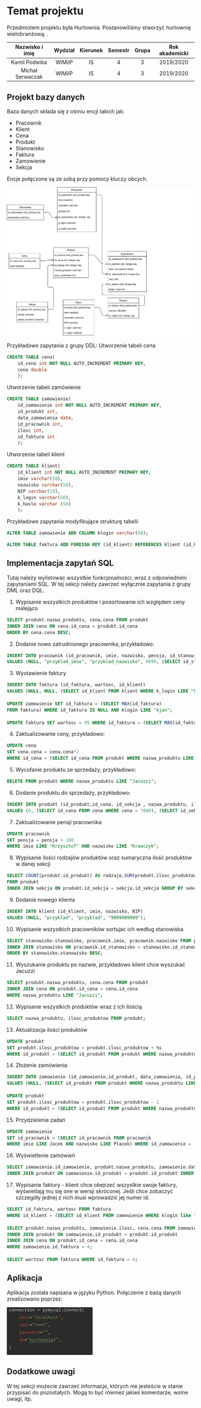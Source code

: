 # Temat projektu
Przedmiotem projektu była Hurtownia. Postanowiliśmy stworzyć hurtownię wielobranżową. 
.

| Nazwisko i imię | Wydział | Kierunek | Semestr | Grupa | Rok akademicki |
| :-------------: | :-----: | :------: | :-----: | :---: | :------------: |
| Kamil Podwika         | WIMiIP  | IS       |   4     | 3     | 2019/2020      |
| Michał Serwaczak        | WIMiIP  | IS       |   4     | 3     | 2019/2020      |

## Projekt bazy danych

Baza danych składa się z ośmiu encji takich jak:
* Pracownik
* Klient
* Cena
* Produkt
* Stanowisko 
* Faktura
* Zamowienie
* Sekcja

Encje połączone są ze sobą przy pomocy kluczy obcych.

![diagram-erd](projekt.svg)

Przykładowe zapytania z grupy DDL:
Utworzenie tabeli cena
```sql
CREATE TABLE cena(
    id_cena int NOT NULL AUTO_INCREMENT PRIMARY KEY,
    cena double
    );
```
Utworzenie tabeli zamówienie
```sql
CREATE TABLE zamowienie(
    id_zamowienie int NOT NULL AUTO_INCREMENT PRIMARY KEY,
    id_produkt int,
    data_zamowienia date,
    id_pracownik int,
    ilosc int,
    id_faktura int
    );
```
Utworzenie tabeli klient
```sql
CREATE TABLE klient(
    id_klient int NOT NULL AUTO_INCREMENT PRIMARY KEY,
    imie varchar(50),
    nazwisko varchar(50),
    NIP varchar(10),
    k_login varchar(50),
    k_haslo varchar (50)
    );
```

Przykładowe zapytania modyfikujące strukturę tabelii
```sql
ALTER TABLE zamowienie ADD COLUMN klogin varchar(50);
```
```sql
ALTER TABLE faktura ADD FOREIGN KEY (id_klient) REFERENCES klient (id_klient);
```

## Implementacja zapytań SQL
Tutaj należy wylistować wszystkie funkcjonalności, wraz z odpowiednimi zapytaniami SQL. W tej sekcji należy zawrzeć wyłącznie zapytania z grupy DML oraz DQL.
1. Wypisanie wszystkich produktów i posortowanie ich względem ceny malejąco
 ```sql
 SELECT produkt.nazwa_produktu, cena.cena FROM produkt 
 INNER JOIN cena ON cena.id_cena = produkt.id_cena 
 ORDER BY cena.cena DESC;
```

2. Dodanie nowo zatrudnionego pracownika, przykładowo:
```sql
INSERT INTO pracownik (id_pracownik, imie, nazwisko, pensja, id_stanowisko) 
VALUES (NULL, "przyklad_imie", "przyklad_nazwisko", 9999, (SELECT id_stanowisko FROM stanowisko where id_stanowisko=2));
```

3. Wystawienie faktury
```sql
INSERT INTO faktura (id_faktura, wartosc, id_klient) 
VALUES (NULL, NULL, (SELECT id_klient FROM klient WHERE k_login LIKE "kjan"));

UPDATE zamowienie SET id_faktura = (SELECT MAX(id_faktura) 
FROM faktura) WHERE id_faktura IS NULL AND klogin LIKE "kjan";

UPDATE faktura SET wartosc = 95 WHERE id_faktura = (SELECT MAX(id_faktura) FROM faktura);
```

4. Zaktualizowanie ceny, przykładowo:
```sql
UPDATE cena 
SET cena.cena = cena.cena*2 
WHERE id_cena = (SELECT id_cena FROM produkt WHERE nazwa_produktu LIKE "Jacuzzi");
```

5. Wycofanie produktu ze sprzedaży, przykładowo:
```sql
DELETE FROM produkt WHERE nazwa_produktu LIKE "Jacuzzi";
```

6. Dodanie produktu do sprzedaży, przykładowo:
```sql
INSERT INTO produkt (id_produkt,id_cena, id_sekcja , nazwa_produktu, ilosc_produktow) 
VALUES (0, (SELECT id_cena FROM cena WHERE cena = 7000), (SELECT id_sekcja FROM sekcja WHERE sekcja LIKE "Ogrodnicza"), "Jacuzzi", 2);
```

7. Zaktualizowanie pensji pracownika
```sql
UPDATE pracownik 
SET pensja = pensja + 100 
WHERE imie LIKE "Krzysztof" AND nazwisko LIKE "Krawczyk";
```

8. Wypisanie ilości rodzajów produktów oraz sumaryczna ilość produktów w danej sekcji
```sql
SELECT COUNT(produkt.id_produkt) AS rodzaje,SUM(produkt.ilosc_produktow) as produkty, sekcja.sekcja 
FROM produkt 
INNER JOIN sekcja ON produkt.id_sekcja = sekcja.id_sekcja GROUP BY sekcja;
```

9. Dodanie nowego klienta
```sql
INSERT INTO klient (id_klient, imie, nazwisko, NIP) 
VALUES (NULL, "przyklad", "przyklad", "9999999999");
```

10. Wypisanie wszystkich pracowników sortujac ich według stanowiska
```sql
SELECT stanowisko.stanowisko, pracownik.imie, pracownik.nazwisko FROM pracownik 
INNER JOIN stanowisko ON pracownik.id_stanowisko = stanowisko.id_stanowisko 
ORDER BY stanowisko.stanowisko DESC;
```

11. Wyszukanie produktu po nazwie, przykładowo kilent chce wyszukać Jacuzzi
```sql
SELECT produkt.nazwa_produktu, cena.cena FROM produkt 
INNER JOIN cena ON produkt.id_cena = cena.id_cena 
WHERE nazwa_produktu LIKE "Jacuzzi";
```

12. Wypisanie wszystkich produktów wraz z ich ilością
```sql
SELECT nazwa_produktu, ilosc_produktow FROM produkt;
```

13. Aktualizacja ilości produktów
```sql
UPDATE produkt 
SET produkt.ilosc_produktow = produkt.ilosc_produktow + %s 
WHERE id_produkt = (SELECT id_produkt FROM produkt WHERE nazwa_produktu LIKE Jacuzzi);
```

14. Złożenie zamówienia
```sql
INSERT INTO zamowienie (id_zamowienie,id_produkt, data_zamowienia, id_pracownik, ilosc, id_faktura) 
VALUES (NULL, (SELECT id_produkt FROM produkt WHERE nazwa_produktu LIKE Jacuzzi), "2020-05-27", 11, 1, NULL);

UPDATE produkt 
SET produkt.ilosc_produktow = produkt.ilosc_produktow - 1 
WHERE id_produkt = (SELECT id_produkt FROM produkt WHERE nazwa_produktu LIKE Jacuzzi);
```

15. Przydzielenie zadań
```sql
UPDATE zamowienie 
SET id_pracownik = (SELECT id_pracownik FROM pracownik 
WHERE imie LIKE Jacek AND nazwisko LIKE Placek) WHERE id_zamowienie = 1;
```

16. Wyświetlenie zamówień
```sql
SELECT zamowienie.id_zamowienie, produkt.nazwa_produktu, zamowienie.data_zamowienia, pracownik.imie, pracownik.nazwisko, zamowienie.ilosc FROM zamowienie 
INNER JOIN produkt ON zamowienie.id_produkt = produkt.id_produkt INNER JOIN pracownik ON zamowienie.id_pracownik = pracownik.id_pracownik;
```

17. Wypisanie faktury - klient chce obejrzeć wszystkie swoje faktury, wyświetlają mu się one w wersji skróconej. Jeśli chce zobaczyć szczegóły jednej z nich musi wprowadzić jej numer id.
```sql
SELECT id_faktura, wartosc FROM faktura 
WHERE id_klient = (SELECT id_klient FROM zamowienie WHERE klogin like "kjan" LIMIT 1);

SELECT produkt.nazwa_produktu, zamowienie.ilosc, cena.cena FROM zamowienie 
INNER JOIN produkt ON zamowienie.id_produkt = produkt.id_produkt 
INNER JOIN cena ON produkt.id_cena = cena.id_cena 
WHERE zamowienie.id_faktura = 4;

SELECT wartosc FROM faktura WHERE id_faktura = 4; 
```

## Aplikacja
Aplikacja została napisana w języku Python. Połączenie z bazą danych zrealizowano poprzez:

![screen](screen.PNG)

## Dodatkowe uwagi
W tej sekcji możecie zawrzeć informacje, których nie jesteście w stanie przypisać do pozostałych. Mogą to być również jakieś komentarze, wolne uwagi, itp.
